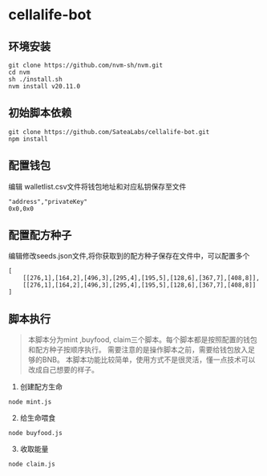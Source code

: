 # cellalife-bot

## 环境安装

```
git clone https://github.com/nvm-sh/nvm.git
cd nvm
sh ./install.sh
nvm install v20.11.0
```

## 初始脚本依赖

``` 
git clone https://github.com/SateaLabs/cellalife-bot.git
npm install
```

## 配置钱包

编辑 walletlist.csv文件将钱包地址和对应私钥保存至文件
```
"address","privateKey"
0x0,0x0
```

## 配置配方种子

编辑修改seeds.json文件,将你获取到的配方种子保存在文件中，可以配置多个
```
[
    [[276,1],[164,2],[496,3],[295,4],[195,5],[128,6],[367,7],[408,8]],
    [[276,1],[164,2],[496,3],[295,4],[195,5],[128,6],[367,7],[408,8]]
]
```

## 脚本执行

> 本脚本分为mint ,buyfood, claim三个脚本。每个脚本都是按照配置的钱包和配方种子按顺序执行。 
> 需要注意的是操作脚本之前，需要给钱包放入足够的BNB。
> 本脚本功能比较简单，使用方式不是很灵活，懂一点技术可以改成自己想要的样子。

1. 创建配方生命
```
node mint.js
```
2. 给生命喂食
```
node buyfood.js
```
3. 收取能量
```
node claim.js
```
